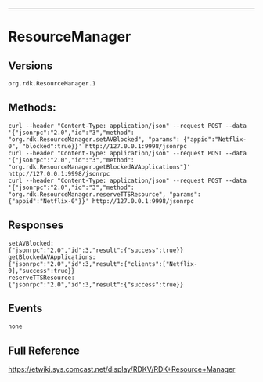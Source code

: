 -----------------
# ResourceManager

## Versions
`org.rdk.ResourceManager.1`

## Methods:
```
curl --header "Content-Type: application/json" --request POST --data '{"jsonrpc":"2.0","id":"3","method": "org.rdk.ResourceManager.setAVBlocked", "params": {"appid":"Netflix-0", "blocked":true}}' http://127.0.0.1:9998/jsonrpc
curl --header "Content-Type: application/json" --request POST --data '{"jsonrpc":"2.0","id":"3","method": "org.rdk.ResourceManager.getBlockedAVApplications"}' http://127.0.0.1:9998/jsonrpc
curl --header "Content-Type: application/json" --request POST --data '{"jsonrpc":"2.0","id":"3","method": "org.rdk.ResourceManager.reserveTTSResource", "params": {"appid":"Netflix-0"}}' http://127.0.0.1:9998/jsonrpc
```

## Responses
```
setAVBlocked:
{"jsonrpc":"2.0","id":3,"result":{"success":true}}
getBlockedAVApplications:
{"jsonrpc":"2.0","id":3,"result":{"clients":["Netflix-0],"success":true}}
reserveTTSResource:
{"jsonrpc":"2.0","id":3,"result":{"success":true}}
```

## Events
```
none
```
## Full Reference
https://etwiki.sys.comcast.net/display/RDKV/RDK+Resource+Manager
